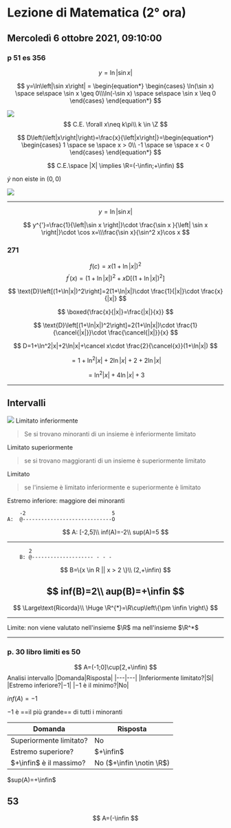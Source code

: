 #  Lezione di Matematica (2° ora)
## Mercoledì 6 ottobre 2021, 09:10:00


### p 51 es 356
$$
y=\ln\left|\sin x\right|
$$

$$
y=\ln\left|\sin x\right| = \begin{equation*} \begin{cases} \ln(\sin x) \space se\space \sin x \geq 0\\\ln(-\sin x) \space se\space \sin x \leq 0 \end{cases} \end{equation*}
$$

![](https://i.imgur.com/ljzE2R8.jpg)
$$
C.E. \forall x\neq k\pi\\
k \in \Z
$$


$$
D\left(\left|x\right|\right)=\frac{x}{\left|x\right|}=\begin{equation*} \begin{cases} 1 \space se \space x > 0\\
-1 \space se \space x < 0
\end{cases} \end{equation*}
$$

$$
C.E.\space |X| \implies \R=(-\infin;+\infin)
$$


$\dot y$ non eiste in $(0,0)$

![](https://i.imgur.com/72iCDVV.jpg)

---
$$
y=\ln\left|\sin x \right|
$$


$$
y^{'}=\frac{1}{\left|\sin x \right|}\cdot \frac{\sin x }{\left| \sin x \right|}\cdot \cos x=\\\frac{\sin x}{\sin^2 x}\cos x
$$


### 271

$$
f(c)=x\left(1+\ln \left|x\right|\right)^2
$$
$$
f^{'}(x)=(1+\ln |x|)^2+x\text{D}\left[(1+\ln|x|)^2\right]
$$

$$
\text{D}\left[(1+\ln|x|)^2\right]=2(1+\ln|x|)\cdot \frac{1}{|x|}\cdot \frac{x}{|x|}
$$

$$
\boxed{\frac{x}{|x|}=\frac{|x|}{x}}
$$

$$
\text{D}\left[(1+\ln|x|)^2\right]=2(1+\ln|x|)\cdot \frac{1}{\cancel{|x|}}\cdot \frac{\cancel{|x|}}{x}
$$

$$
D=1+\ln^2|x|+2\ln|x|+\cancel x\cdot \frac{2}{\cancel{x}}(1+\ln|x|)
$$

$$
=1+\ln^2|x|+2\ln|x|+2+2\ln|x|
$$

$$
=\ln^2|x|+4\ln |x|+3
$$


---

## Intervalli
![](https://i.imgur.com/VBPJOYm.jpg)
Limitato inferiormente
> Se si  trovano minoranti di un insieme è inferiormente limitato
 
Limitato superiormente
> se si trovano maggioranti di un insieme è superiormente limitato

Limitato
> se l'insieme è limitato inferiormente e superiormente è limitato



Estremo inferiore: maggiore dei minoranti

		-2                            5
	A:	@-----------------------------O
$$
A: [-2,5]\\
inf(A)=-2\\
sup(A)=5
$$

---
		   2
		B: @-------------------- - - -
$$
B=\{x \in R || x >  2 \}\\
(2,+\infin)
$$

$$
inf(B)=2\\
aup(B)=+\infin
$$
---
$$
\Large\text{Ricorda}\\
\Huge \R^{*}=\R\cup\left\{\pm \infin \right\}
$$

---

Limite: non viene valutato nell'insieme $\R$ ma nell'insieme $\R^*$

---
### p. 30 libro limiti es 50

$$
A=(-1;0]\cup[2,+\infin)
$$
Analisi intervallo
|Domanda|Risposta|
|---|---|
|Inferiormente limitato?|Sì|
|Estremo inferiore?|$-1$|
|$-1$ è il minimo?|No|


$inf(A)=-1$

$-1$ è ==il più grande== di tutti i minoranti

|Domanda|Risposta|
|---|---|
|Superiormente limitato?|No|
|Estremo superiore?|$+\infin$|
|$+\infin$ è il massimo?|No ($+\infin \notin \R$)|

$sup(A)=+\infin$

## 53


$$
A=(-\infin
$$


<!--stackedit_data:
eyJoaXN0b3J5IjpbLTE1MjQ5NDg1NzQsNzgyNTc1ODIyLC0xMz
gxNjg5MTIwLDIwODY0OTQ2NzksMTg0ODYyOTAxNl19
-->